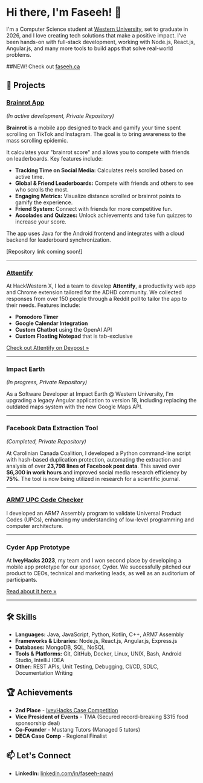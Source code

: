 # Hi there, I'm Faseeh! 👋

I'm a Computer Science student at [Western University](https://www.uwo.ca/), set to graduate in 2026, and I love creating tech solutions that make a positive impact. I've been hands-on with full-stack development, working with Node.js, React.js, Angular.js, and many more tools to build apps that solve real-world problems.

##NEW! Check out [faseeh.ca](https://faseeh.ca/)

## 🔭 Projects

### [Brainrot App](#)
*(In active development, Private Repository)*

**Brainrot** is a mobile app designed to track and gamify your time spent scrolling on TikTok and Instagram. The goal is to bring awareness to the mass scrolling epidemic. 

It calculates your "brainrot score" and allows you to compete with friends on leaderboards. Key features include:

- **Tracking Time on Social Media:** Calculates reels scrolled based on active time.
- **Global & Friend Leaderboards:** Compete with friends and others to see who scrolls the most.
- **Engaging Metrics:** Visualize distance scrolled or brainrot points to gamify the experience.
- **Friend System:** Connect with friends for more competitive fun.
- **Accolades and Quizzes:** Unlock achievements and take fun quizzes to increase your score.

The app uses Java for the Android frontend and integrates with a cloud backend for leaderboard synchronization.

[Repository link coming soon!]

---

### [Attentify](https://devpost.com/software/attentify)

At HackWestern X, I led a team to develop **Attentify**, a productivity web app and Chrome extension tailored for the ADHD community. We collected responses from over 150 people through a Reddit poll to tailor the app to their needs. Features include:

- **Pomodoro Timer**
- **Google Calendar Integration**
- **Custom Chatbot** using the OpenAI API
- **Custom Floating Notepad** that is tab-exclusive

[Check out Attentify on Devpost »](https://devpost.com/software/attentify)

---

### Impact Earth

*(In progress, Private Repository)*

As a Software Developer at Impact Earth @ Western University, I'm upgrading a legacy Angular application to version 18, including replacing the outdated maps system with the new Google Maps API.

---

### Facebook Data Extraction Tool
*(Completed, Private Repository)*

At Carolinian Canada Coalition, I developed a Python command-line script with hash-based duplication protection, automating the extraction and analysis of over **23,798 lines of Facebook post data**. This saved over **$6,300 in work hours** and improved social media research efficiency by **75%**. The tool is now being utilized in research for a scientific journal.

---

### [ARM7 UPC Code Checker](https://docs.google.com/document/d/1vr8KRbFEvc5IMpV8Xi-CMO0xyN0gGbR4SdLhEFfhhtw/edit?usp=sharing)

I developed an ARM7 Assembly program to validate Universal Product Codes (UPCs), enhancing my understanding of low-level programming and computer architecture.


---

### Cyder App Prototype

At **IveyHacks 2023**, my team and I won second place by developing a mobile app prototype for our sponsor, Cyder. We successfully pitched our product to CEOs, technical and marketing leads, as well as an auditorium of participants.

[Read about it here »](https://www.ivey.uwo.ca/news/news-ivey/2023/march/new-ivey-hackathon-allows-students-to-build-a-real-life-data-privacy-solution/)

---

## 🛠️ Skills

- **Languages:** Java, JavaScript, Python, Kotlin, C++, ARM7 Assembly
- **Frameworks & Libraries:** Node.js, React.js, Angular.js, Express.js
- **Databases:** MongoDB, SQL, NoSQL
- **Tools & Platforms:** Git, GitHub, Docker, Linux, UNIX, Bash, Android Studio, IntelliJ IDEA
- **Other:** REST APIs, Unit Testing, Debugging, CI/CD, SDLC, Documentation Writing

## 🏆 Achievements

- **2nd Place** - [IveyHacks Case Competition](https://www.ivey.uwo.ca/news/news-ivey/2023/march/new-ivey-hackathon-allows-students-to-build-a-real-life-data-privacy-solution/)
- **Vice President of Events** - TMA (Secured record-breaking \$315 food sponsorship deal)
- **Co-Founder** - Mustang Tutors (Managed 5 tutors)
- **DECA Case Comp** - Regional Finalist

## 📫 Let's Connect
- **LinkedIn:** [linkedin.com/in/faseeh-naqvi](https://www.linkedin.com/in/faseeh-naqvi/)
